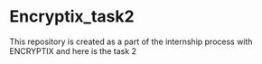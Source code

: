 # Encryptix_task2
This repository is created as a part of the internship process with ENCRYPTIX and here is the task 2
